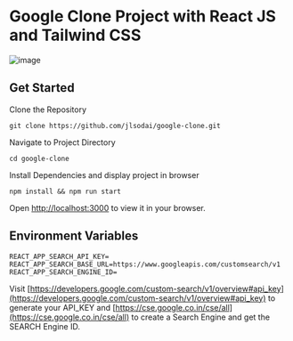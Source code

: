 # Google Clone Project with React JS and Tailwind CSS

![image](https://user-images.githubusercontent.com/10335555/158006070-9b1c772b-7e0e-4baf-95c1-e97efd4785e3.png)

## Get Started

Clone the Repository

```git clone https://github.com/jlsodai/google-clone.git```

Navigate to Project Directory

```cd google-clone```

Install Dependencies and display project in browser

```npm install && npm run start```

Open [http://localhost:3000](http://localhost:3000) to view it in your browser.

## Environment Variables

```
REACT_APP_SEARCH_API_KEY=
REACT_APP_SEARCH_BASE_URL=https://www.googleapis.com/customsearch/v1
REACT_APP_SEARCH_ENGINE_ID=
```
Visit [https://developers.google.com/custom-search/v1/overview#api_key](https://developers.google.com/custom-search/v1/overview#api_key) to generate your API_KEY and [https://cse.google.co.in/cse/all](https://cse.google.co.in/cse/all) to create a Search Engine and get the SEARCH Engine ID.
